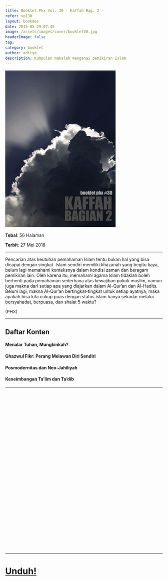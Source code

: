 ```yaml
---
title: Booklet Phx Vol. 30 - Kaffah Bag. 2
refer: vol30
layout: bookdes
date: 2015-05-29 07:45
image: /assets/images/cover/booklet30.jpg
headerImage: false
tag:
category: booklet
author: aditya
description: Kumpulan makalah mengenai pemikiran Islam
---
```

 
<img class="image" src="/assets/images/cover/booklet30.jpg" alt="__" height="500px">
 
__Tebal__: 56 Halaman
 
__Terbit__: 27 Mei 2018
 
***
 
Pencarian  atas  keutuhan  pemahaman  Islam  tentu  bukan  hal  yang  bisa  dicapai  dengan  singkat.  Islam  sendiri  memiliki  khazanah  yang  begitu  kaya,  belum  lagi  memahami  konteksnya  dalam  kondisi  zaman  dan  beragam  pemikiran  lain.  Oleh  karena  itu,  memahami  agama  Islam  tidaklah  boleh  berhenti  pada  pemahaman  sederhana  atas  kewajiban  pokok  muslim,  namun  juga  makna  dari  setiap  apa  yang  diajarkan  dalam  Al-Qur’an  dan  Al-Hadits.  Belum  lagi,  makna  Al-Qur’an  bertingkat-tingkat  untuk  setiap  ayatnya,  maka  apakah  bisa  kita  cukup  puas  dengan  status  islam  hanya  sekadar  melalui  bersyahadat,  berpuasa,  dan  shalat  5  waktu?  

(PHX) 
 
***

## Daftar Konten

#### Menalar  Tuhan,  Mungkinkah?  

#### Ghazwul  Fikr:  Perang  Melawan  Diri  Sendiri

#### Posmodernitas  dan  Neo-Jahiliyah

#### Keseimbangan  Ta’lim  dan  Ta’dib
 
***

<div data-configid="7319434/61350960" style="width:100%; height:500px;" class="issuuembed"></div>
<script type="text/javascript" src="//e.issuu.com/embed.js" async="true"></script>
 
***
 
# [Unduh!][akses]
 
[akses]: https://www.dropbox.com/s/be1gv6swbqzb7es/%2330%20Kaffah%20Bag.2.pdf?dl=0
